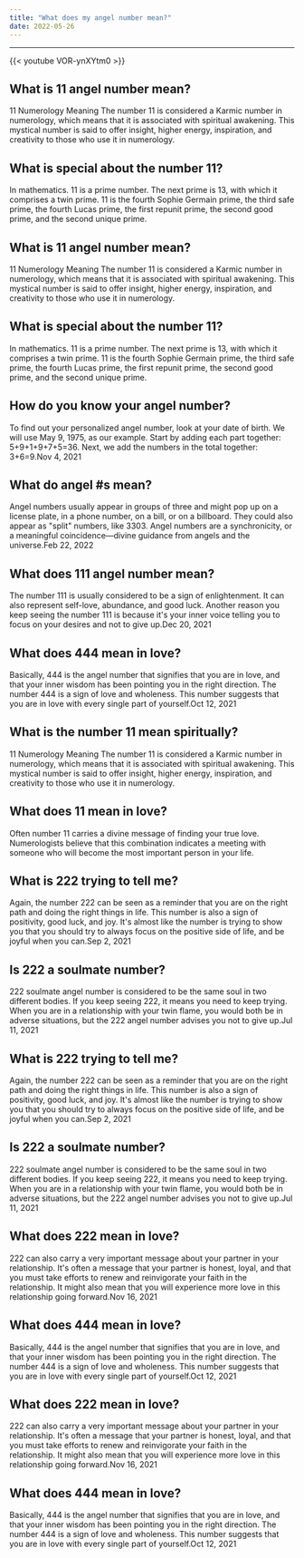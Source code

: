 ```yaml
---
title: "What does my angel number mean?"
date: 2022-05-26
---
```


---
{{< youtube VOR-ynXYtm0 >}}
## What is 11 angel number mean?
11 Numerology Meaning The number 11 is considered a Karmic number in numerology, which means that it is associated with spiritual awakening. This mystical number is said to offer insight, higher energy, inspiration, and creativity to those who use it in numerology.

## What is special about the number 11?
In mathematics. 11 is a prime number. The next prime is 13, with which it comprises a twin prime. 11 is the fourth Sophie Germain prime, the third safe prime, the fourth Lucas prime, the first repunit prime, the second good prime, and the second unique prime.

## What is 11 angel number mean?
11 Numerology Meaning The number 11 is considered a Karmic number in numerology, which means that it is associated with spiritual awakening. This mystical number is said to offer insight, higher energy, inspiration, and creativity to those who use it in numerology.

## What is special about the number 11?
In mathematics. 11 is a prime number. The next prime is 13, with which it comprises a twin prime. 11 is the fourth Sophie Germain prime, the third safe prime, the fourth Lucas prime, the first repunit prime, the second good prime, and the second unique prime.

## How do you know your angel number?
To find out your personalized angel number, look at your date of birth. We will use May 9, 1975, as our example. Start by adding each part together: 5+9+1+9+7+5=36. Next, we add the numbers in the total together: 3+6=9.Nov 4, 2021

## What do angel #s mean?
Angel numbers usually appear in groups of three and might pop up on a license plate, in a phone number, on a bill, or on a billboard. They could also appear as "split" numbers, like 3303. Angel numbers are a synchronicity, or a meaningful coincidence—divine guidance from angels and the universe.Feb 22, 2022

## What does 111 angel number mean?
The number 111 is usually considered to be a sign of enlightenment. It can also represent self-love, abundance, and good luck. Another reason you keep seeing the number 111 is because it's your inner voice telling you to focus on your desires and not to give up.Dec 20, 2021

## What does 444 mean in love?
Basically, 444 is the angel number that signifies that you are in love, and that your inner wisdom has been pointing you in the right direction. The number 444 is a sign of love and wholeness. This number suggests that you are in love with every single part of yourself.Oct 12, 2021

## What is the number 11 mean spiritually?
11 Numerology Meaning The number 11 is considered a Karmic number in numerology, which means that it is associated with spiritual awakening. This mystical number is said to offer insight, higher energy, inspiration, and creativity to those who use it in numerology.

## What does 11 mean in love?
Often number 11 carries a divine message of finding your true love. Numerologists believe that this combination indicates a meeting with someone who will become the most important person in your life.

## What is 222 trying to tell me?
Again, the number 222 can be seen as a reminder that you are on the right path and doing the right things in life. This number is also a sign of positivity, good luck, and joy. It's almost like the number is trying to show you that you should try to always focus on the positive side of life, and be joyful when you can.Sep 2, 2021

## Is 222 a soulmate number?
222 soulmate angel number is considered to be the same soul in two different bodies. If you keep seeing 222, it means you need to keep trying. When you are in a relationship with your twin flame, you would both be in adverse situations, but the 222 angel number advises you not to give up.Jul 11, 2021

## What is 222 trying to tell me?
Again, the number 222 can be seen as a reminder that you are on the right path and doing the right things in life. This number is also a sign of positivity, good luck, and joy. It's almost like the number is trying to show you that you should try to always focus on the positive side of life, and be joyful when you can.Sep 2, 2021

## Is 222 a soulmate number?
222 soulmate angel number is considered to be the same soul in two different bodies. If you keep seeing 222, it means you need to keep trying. When you are in a relationship with your twin flame, you would both be in adverse situations, but the 222 angel number advises you not to give up.Jul 11, 2021

## What does 222 mean in love?
222 can also carry a very important message about your partner in your relationship. It's often a message that your partner is honest, loyal, and that you must take efforts to renew and reinvigorate your faith in the relationship. It might also mean that you will experience more love in this relationship going forward.Nov 16, 2021

## What does 444 mean in love?
Basically, 444 is the angel number that signifies that you are in love, and that your inner wisdom has been pointing you in the right direction. The number 444 is a sign of love and wholeness. This number suggests that you are in love with every single part of yourself.Oct 12, 2021

## What does 222 mean in love?
222 can also carry a very important message about your partner in your relationship. It's often a message that your partner is honest, loyal, and that you must take efforts to renew and reinvigorate your faith in the relationship. It might also mean that you will experience more love in this relationship going forward.Nov 16, 2021

## What does 444 mean in love?
Basically, 444 is the angel number that signifies that you are in love, and that your inner wisdom has been pointing you in the right direction. The number 444 is a sign of love and wholeness. This number suggests that you are in love with every single part of yourself.Oct 12, 2021

